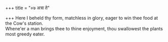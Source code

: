 +++
title = "०७ अत्रा ते"

+++
Here I beheld thy form, matchless in glory, eager to win thee food at the Cow's station.  
     Whene'er a man brings thee to thine enjoyment, thou swallowest the plants most greedy eater.